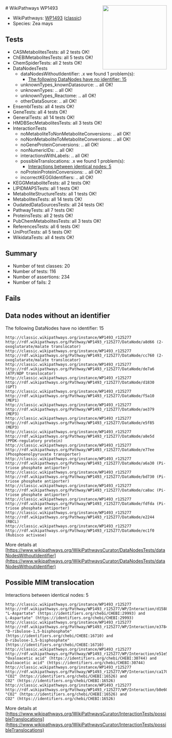 <img style="float: right; width: 200px" src="https://upload.wikimedia.org/wikipedia/commons/thumb/8/83/Wplogo_with_text_500.png/640px-Wplogo_with_text_500.png" />
# WikiPathways WP1493

* WikiPathways: [WP1493](https://wikipathways.org/pathways/WP1493) ([classic](https://classic.wikipathways.org/instance/WP1493))
* Species: Zea mays
## Tests
* CASMetabolitesTests: all 2 tests OK!
* ChEBIMetabolitesTests: all 5 tests OK!
* ChemSpiderTests: all 2 tests OK!
* DataNodesTests
    * dataNodesWithoutIdentifier: .x we found 1 problem(s):
        * [The following DataNodes have no identifier: 15](#8792c495)
    * unknownTypes_knownDatasource: .. all OK!
    * unknownTypes: .. all OK!
    * unknownTypes_Reactome: .. all OK!
    * otherDataSource: .. all OK!
* EnsemblTests: all 4 tests OK!
* GeneTests: all 4 tests OK!
* GeneralTests: all 14 tests OK!
* HMDBSecMetabolitesTests: all 3 tests OK!
* InteractionTests
    * noMetaboliteToNonMetaboliteConversions: .. all OK!
    * noNonMetaboliteToMetaboliteConversions: .. all OK!
    * noGeneProteinConversions: .. all OK!
    * nonNumericIDs: .. all OK!
    * interactionsWithLabels: .. all OK!
    * possibleTranslocations: .x we found 1 problem(s):
        * [Interactions between identical nodes: 5](#1c11820a)
    * noProteinProteinConversions: .. all OK!
    * incorrectKEGGIdentifiers: .. all OK!
* KEGGMetaboliteTests: all 2 tests OK!
* LIPIDMAPSTests: all 1 tests OK!
* MetaboliteStructureTests: all 1 tests OK!
* MetabolitesTests: all 14 tests OK!
* OudatedDataSourcesTests: all 24 tests OK!
* PathwayTests: all 7 tests OK!
* ProteinsTests: all 2 tests OK!
* PubChemMetabolitesTests: all 3 tests OK!
* ReferencesTests: all 6 tests OK!
* UniProtTests: all 5 tests OK!
* WikidataTests: all 4 tests OK!


## Summary

* Number of test classes: 20
* Number of tests: 116
* Number of assertions: 234
* Number of fails: 2

## Fails

<a name="8792c495" />

## Data nodes without an identifier

The following DataNodes have no identifier: 15
```
http://classic.wikipathways.org/instance/WP1493_r125277 http://rdf.wikipathways.org/Pathway/WP1493_r125277/DataNode/a8d66 (2-oxoglutarate/malate translocator)
http://classic.wikipathways.org/instance/WP1493_r125277 http://rdf.wikipathways.org/Pathway/WP1493_r125277/DataNode/cc760 (2-oxoglutarate/malate translocator)
http://classic.wikipathways.org/instance/WP1493_r125277 http://rdf.wikipathways.org/Pathway/WP1493_r125277/DataNode/de7a6 (ATP/ADP translocator)
http://classic.wikipathways.org/instance/WP1493_r125277 http://rdf.wikipathways.org/Pathway/WP1493_r125277/DataNode/d1830 (GPT)
http://classic.wikipathways.org/instance/WP1493_r125277 http://rdf.wikipathways.org/Pathway/WP1493_r125277/DataNode/f5a10 (MEP1)
http://classic.wikipathways.org/instance/WP1493_r125277 http://rdf.wikipathways.org/Pathway/WP1493_r125277/DataNode/ae379 (MEP3)
http://classic.wikipathways.org/instance/WP1493_r125277 http://rdf.wikipathways.org/Pathway/WP1493_r125277/DataNode/e5f85 (MEP3)
http://classic.wikipathways.org/instance/WP1493_r125277 http://rdf.wikipathways.org/Pathway/WP1493_r125277/DataNode/a8e5d (PPDK-regulatory protein)
http://classic.wikipathways.org/instance/WP1493_r125277 http://rdf.wikipathways.org/Pathway/WP1493_r125277/DataNode/e77ee (Phosphoenolpyruvate transporter)
http://classic.wikipathways.org/instance/WP1493_r125277 http://rdf.wikipathways.org/Pathway/WP1493_r125277/DataNode/a6a30 (Pi-triose phosphate antiporter)
http://classic.wikipathways.org/instance/WP1493_r125277 http://rdf.wikipathways.org/Pathway/WP1493_r125277/DataNode/bd730 (Pi-triose phosphate antiporter)
http://classic.wikipathways.org/instance/WP1493_r125277 http://rdf.wikipathways.org/Pathway/WP1493_r125277/DataNode/ca8ac (Pi-triose phosphate antiporter)
http://classic.wikipathways.org/instance/WP1493_r125277 http://rdf.wikipathways.org/Pathway/WP1493_r125277/DataNode/fdfda (Pi-triose phosphate antiporter)
http://classic.wikipathways.org/instance/WP1493_r125277 http://rdf.wikipathways.org/Pathway/WP1493_r125277/DataNode/e2244 (RBCL)
http://classic.wikipathways.org/instance/WP1493_r125277 http://rdf.wikipathways.org/Pathway/WP1493_r125277/DataNode/ec1f0 (Rubisco activase)
```

More details at [https://www.wikipathways.org/WikiPathwaysCurator/DataNodesTests/dataNodesWithoutIdentifier](https://www.wikipathways.org/WikiPathwaysCurator/DataNodesTests/dataNodesWithoutIdentifier)

<a name="1c11820a" />

## Possible MIM translocation

Interactions between identical nodes: 5
```
http://classic.wikipathways.org/instance/WP1493_r125277 http://rdf.wikipathways.org/Pathway/WP1493_r125277/WP/Interaction/d1588 "L-Aspartate" (https://identifiers.org/chebi/CHEBI:29993) and 
L-Aspartate" (https://identifiers.org/chebi/CHEBI:29993)
http://classic.wikipathways.org/instance/WP1493_r125277 http://rdf.wikipathways.org/Pathway/WP1493_r125277/WP/Interaction/e3784 "D-ribulose-1,5-bisphosphate" (https://identifiers.org/chebi/CHEBI:16710) and 
D-ribulose-1,5-bisphosphate" (https://identifiers.org/chebi/CHEBI:16710)
http://classic.wikipathways.org/instance/WP1493_r125277 http://rdf.wikipathways.org/Pathway/WP1493_r125277/WP/Interaction/e51e5 "Oxaloacetic acid" (https://identifiers.org/chebi/CHEBI:30744) and 
Oxaloacetic acid" (https://identifiers.org/chebi/CHEBI:30744)
http://classic.wikipathways.org/instance/WP1493_r125277 http://rdf.wikipathways.org/Pathway/WP1493_r125277/WP/Interaction/ca170 "CO2" (https://identifiers.org/chebi/CHEBI:16526) and 
CO2" (https://identifiers.org/chebi/CHEBI:16526)
http://classic.wikipathways.org/instance/WP1493_r125277 http://rdf.wikipathways.org/Pathway/WP1493_r125277/WP/Interaction/b8e60 "CO2" (https://identifiers.org/chebi/CHEBI:16526) and 
CO2" (https://identifiers.org/chebi/CHEBI:16526)
```

More details at [https://www.wikipathways.org/WikiPathwaysCurator/InteractionTests/possibleTranslocations](https://www.wikipathways.org/WikiPathwaysCurator/InteractionTests/possibleTranslocations)

